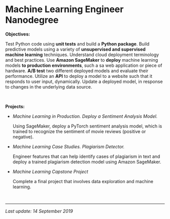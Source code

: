 # Machine Learning Engineer Nanodegree
**Objectives:** 

Test Python code using **unit tests** and build a **Python package**. Build predictive models using a variety of **unsupervised and supervised machine learning** techniques. Understand cloud deployment terminology and best practices. Use **Amazon SageMaker** to **deploy** machine learning models **to production environments**, such a sa web application or piece of hardware. **A/B test** two different deployed models and evaluate their performance. Utilize an **API** to deploy a model to a website such that it responds to user input, dynamically. Update a deployed model, in response to changes in the underlying data source.

<br>

**Projects:**

- *Machine Learning in Production. Deploy a Sentiment Analysis Model.*

  Using SageMaker, deploy a PyTorch sentiment analysis model, which is trained to recognize the sentiment of movie reviews (positive or negative).

- *Machine Learning Case Studies. Plagiarism Detector.*

  Engineer features that can help identify cases of plagiarism in text and deploy a trained plagiarism detection model using Amazon SageMaker. 

- *Machine Learning Capstone Project*

  Complete a final project that involves data exploration and machine learning.

<br>

---

*Last update: 14 September 2019*